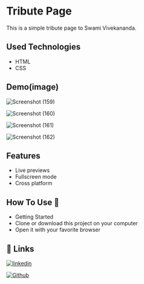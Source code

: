
# Tribute Page

This is a simple tribute page to Swami Vivekananda.
## Used Technologies
- HTML
- CSS

##  Demo(image)
![Screenshot (159)](https://user-images.githubusercontent.com/89963571/151394826-cb536b9c-2beb-45f9-a028-78271d6a336a.png)

![Screenshot (160)](https://user-images.githubusercontent.com/89963571/151394884-d90608d7-253f-463a-82f3-0e153e79d9a6.png)

![Screenshot (161)](https://user-images.githubusercontent.com/89963571/151394850-60e6cdf3-685b-4073-98e5-0266703bd193.png)

![Screenshot (162)](https://user-images.githubusercontent.com/89963571/151394914-03584536-f08f-4f2e-8d83-c6f50da575d4.png)



## Features


- Live previews
- Fullscreen mode
- Cross platform


## How To Use 🔧
- Getting Started  
- Clone or download this project on your computer  
- Open it with your favorite browser



## 🔗 Links

[![linkedin](https://img.shields.io/badge/linkedin-0A66C2?style=for-the-badge&logo=linkedin&logoColor=white)](https://www.linkedin.com/in/karishma-chavan-bb02b4208/)

[![Github](https://img.shields.io/badge/github-0A66C2?style=for-the-badge&logo=github&color=black)](https://github.com/KarishmaCh)
